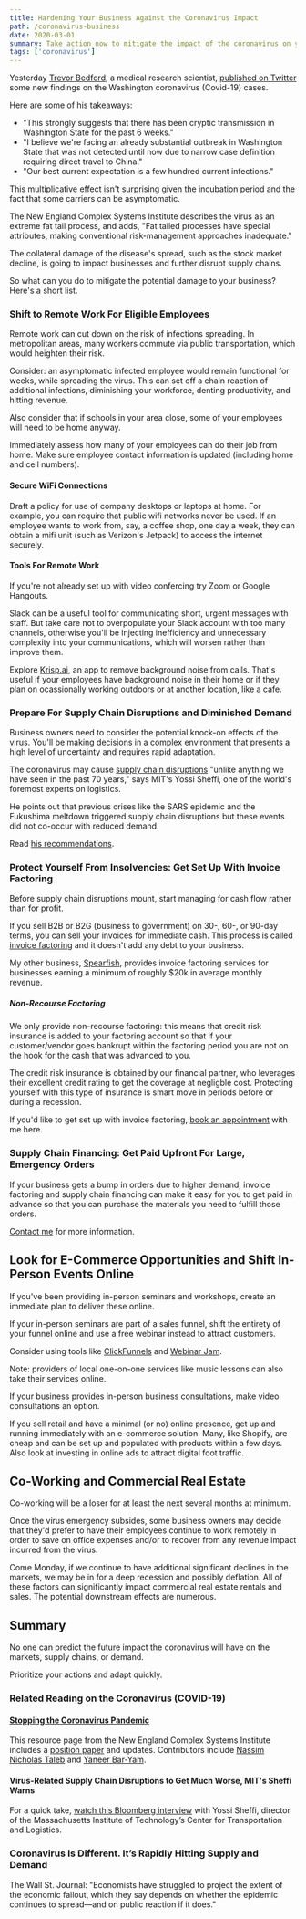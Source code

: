```yaml
---
title: Hardening Your Business Against the Coronavirus Impact
path: /coronavirus-business
date: 2020-03-01
summary: Take action now to mitigate the impact of the coronavirus on your business.
tags: ['coronavirus']
---
```



Yesterday <a href="https://bedford.io/team/trevor-bedford/" target="blank">Trevor Bedford</a>, a medical research scientist, <a href="https://twitter.com/trvrb/status/1233970271318503426" target="blank">published on Twitter</a> some new findings on the Washington coronavirus (Covid-19) cases. 

Here are some of his takeaways: 

<ul><li>"This strongly suggests that there has been cryptic transmission in Washington State for the past 6 weeks."</li>
<li>"I believe we're facing an already substantial outbreak in Washington State that was not detected until now due to narrow case definition requiring direct travel to China." </li>
<li>"Our best current expectation is a few hundred current infections."</li></ul>

This  multiplicative effect isn't surprising given the incubation period and the fact that some carriers can be asymptomatic. 

The New England Complex Systems Institute describes the virus as an extreme fat tail process, and adds, "Fat tailed processes have special attributes, making conventional risk-management approaches inadequate."

The collateral damage of the disease's spread, such as the stock market decline, is going to impact businesses and further disrupt supply chains. 

So what can you do to mitigate the potential damage to your business? Here's a short list. 

### Shift to Remote Work For Eligible Employees

Remote work can cut down on the risk of infections spreading. In metropolitan areas, many workers commute via public transportation, which would heighten their risk. 

Consider: an asymptomatic infected employee would remain functional for weeks, while spreading the virus. This can set off a chain reaction of additional infections, diminishing your workforce, denting productivity, and hitting revenue. 

Also consider that if schools in your area close, some of your employees will need to be home anyway. 

Immediately assess how many of your employees can do their job from home. Make sure employee contact information is updated (including home and cell numbers).

#### Secure WiFi Connections

Draft a policy for use of company desktops or laptops at home. For example, you can require that public wifi networks never be used. If an employee wants to work from, say, a coffee shop, one day a week, they can obtain a mifi unit (such as Verizon's Jetpack) to access the internet securely. 

#### Tools For Remote Work

If you're not already set up with video confercing try Zoom or Google Hangouts. 

Slack can be a useful tool for communicating short, urgent messages with staff. But take care not to overpopulate your Slack account with too many channels, otherwise you'll be injecting inefficiency and unnecessary complexity into your communications, which will worsen rather than improve them.

Explore <a href="https://krisp.ai/" target="blank">Krisp.ai</a>, an app to remove background noise from calls. That's useful if your employees have background noise in their home or if they plan on ocassionally working outdoors or at another location, like a cafe.

### Prepare For Supply Chain Disruptions and Diminished Demand

Business owners need to consider the potential knock-on effects of the virus. You'll be making decisions in a complex environment that presents a high level of uncertainty and requires rapid adaptation. 

The coronavirus may cause <a href="https://www.wsj.com/articles/commentary-supply-chain-risks-from-the-coronavirus-demand-immediate-action-11582054704" target="blank">supply chain disruptions</a> "unlike anything we have seen in the past 70 years," says MIT's Yossi Sheffi, one of the world's foremost experts on logistics. 

He points out that previous crises like the SARS epidemic and the Fukushima meltdown triggered supply chain disruptions but these events did not co-occur with reduced demand.

Read <a href="https://www.wsj.com/articles/commentary-supply-chain-risks-from-the-coronavirus-demand-immediate-action-11582054704" target="blank">his recommendations</a>. 

### Protect Yourself From Insolvencies: Get Set Up With Invoice Factoring 

Before supply chain disruptions mount, start managing for cash flow rather than for profit. 

If you sell B2B or B2G (business to government) on 30-, 60-, or 90-day terms, you can sell your invoices for immediate cash. This process is called <a href="https://www.spearfishcap.com/services/invoice-factoring/" target="blank">invoice factoring</a> and it doesn't add any debt to your business. 

My other business, <a href="https://www.spearfishcap.com/" target="blank">Spearfish</a>, provides invoice factoring services for businesses earning a minimum of roughly $20k in average monthly revenue. 

##### Non-Recourse Factoring

We only provide non-recourse factoring: this means that credit risk insurance is added to your factoring account so that if your customer/vendor goes bankrupt within the factoring period you are not on the hook for the cash that was advanced to you. 

The credit risk insurance is obtained by our financial partner, who leverages their excellent credit rating to get the coverage at negligble cost. Protecting yourself with this type of insurance is smart move in periods before or during a recession. 

If you'd like to get set up with invoice factoring, <a href="https://calendly.com/spearfish/consultation?month=2020-03" target="blank">book an appointment</a> with me here. 

### Supply Chain Financing: Get Paid Upfront For Large, Emergency Orders

If your business gets a bump in orders due to higher demand, invoice factoring and supply chain financing can make it easy for you to get paid in advance so that you can purchase the materials you need to fulfill those orders. 

<a href="https://calendly.com/spearfish/consultation?month=2020-03" target="blank">Contact me</a> for more information.


## Look for E-Commerce Opportunities and Shift In-Person Events Online

If you've been providing in-person seminars and workshops, create an immediate plan to deliver these online. 

If your in-person seminars are part of a sales funnel, shift the entirety of your funnel online and use a free webinar instead to attract customers. 

Consider using tools like <a href="https://www.clickfunnels.com/" target="blank">ClickFunnels</a> and <a href="https://home.webinarjam.com/index" target="blank">Webinar Jam</a>.

Note: providers of local one-on-one services like music lessons can also take their services online.

If your business provides in-person business consultations, make video consultations an option. 

If you sell retail and have a minimal (or no) online presence, get up and running immediately with an e-commerce solution. Many, like Shopify, are cheap and can be set up and populated with products within a few days. Also look at investing in online ads to attract digital foot traffic. 


## Co-Working and Commercial Real Estate

Co-working will be a loser for at least the next several months at minimum. 

Once the virus emergency subsides, some business owners may decide that they'd prefer to have their employees continue to work remotely in order to save on office expenses and/or to recover from any revenue impact incurred from the virus.

Come Monday, if we continue to have additional significant declines in the markets, we may be in for a deep recession and possibly deflation. All of these factors can significantly impact commercial real estate rentals and sales. The potential downstream effects are numerous. 

## Summary

No one can predict the future impact the coronavirus will have on the markets, supply chains, or demand. 

Prioritize your actions and adapt quickly. 



### Related Reading on the Coronavirus (COVID-19)

#### <a href="https://necsi.edu/corona-virus-pandemic" target="blank">Stopping the Coronavirus Pandemic</a>

This resource page from the New England Complex Systems Institute includes a <a href="https://necsi.edu/systemic-risk-of-pandemic-via-novel-pathogens-coronavirus-a-note" target="blank">position paper</a> and updates. Contributors include <a href="https://engineering.nyu.edu/faculty/nassim-nicholas-taleb" target="blank">Nassim Nicholas Taleb</a> and <a href="https://necsi.edu/yaneer-bar-yam" target="blank">Yaneer Bar-Yam</a>.

#### Virus-Related Supply Chain Disruptions to Get Much Worse, MIT's Sheffi Warns 

For a quick take, <a href="https://www.youtube.com/watch?v=BKAoHCjlUFw" target="blank">watch this Bloomberg interview</a> with Yossi Sheffi, director of the Massachusetts Institute of Technology’s Center for Transportation and Logistics.

### Coronavirus Is Different. It’s Rapidly Hitting Supply and Demand

The Wall St. Journal: "Economists have struggled to project the extent of the economic fallout, which they say depends on whether the epidemic continues to spread—and on public reaction if it does."
